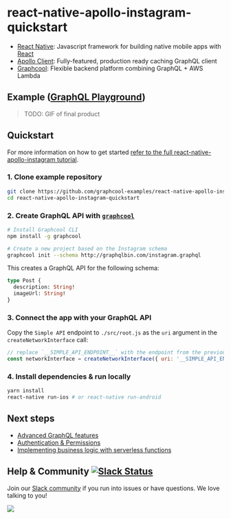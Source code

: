 # react-native-apollo-instagram-quickstart

* [React Native](https://facebook.github.io/react-native/): Javascript framework for building native mobile apps with [React](https://facebook.github.io/react/)
* [Apollo Client](https://github.com/apollographql/apollo-client): Fully-featured, production ready caching GraphQL client
* [Graphcool](https://www.graph.cool): Flexible backend platform combining GraphQL + AWS Lambda

## Example ([GraphQL Playground](https://api.graph.cool/simple/v1/cj1erhgba0uxi0109k14mdght))

> TODO: GIF of final product

## Quickstart

For more information on how to get started [refer to the full react-native-apollo-instagram tutorial](https://www.graph.cool/docs/quickstart/).

### 1. Clone example repository

```sh
git clone https://github.com/graphcool-examples/react-native-apollo-instagram-quickstart.git
cd react-native-apollo-instagram-quickstart
```

### 2. Create GraphQL API with [`graphcool`](https://www.npmjs.com/package/graphcool)

```sh
# Install Graphcool CLI
npm install -g graphcool

# Create a new project based on the Instagram schema
graphcool init --schema http://graphqlbin.com/instagram.graphql
```

This creates a GraphQL API for the following schema:

```graphql
type Post {
  description: String!
  imageUrl: String!
}
```

### 3. Connect the app with your GraphQL API

Copy the `Simple API` endpoint to `./src/root.js` as the `uri` argument in the `createNetworkInterface` call:

```js
// replace `__SIMPLE_API_ENDPOINT__` with the endpoint from the previous step
const networkInterface = createNetworkInterface({ uri: '__SIMPLE_API_ENDPOINT__' })
```

### 4. Install dependencies & run locally

```sh
yarn install 
react-native run-ios # or react-native run-android
```

## Next steps

* [Advanced GraphQL features](x)
* [Authentication & Permissions](https://www.graph.cool/docs/reference/authorization/overview-iegoo0heez/)
* [Implementing business logic with serverless functions](https://www.graph.cool/docs/reference/functions/overview-boo6uteemo/)


## Help & Community [![Slack Status](https://slack.graph.cool/badge.svg)](https://slack.graph.cool)

Join our [Slack community](http://slack.graph.cool/) if you run into issues or have questions. We love talking to you!

![](http://i.imgur.com/5RHR6Ku.png)
